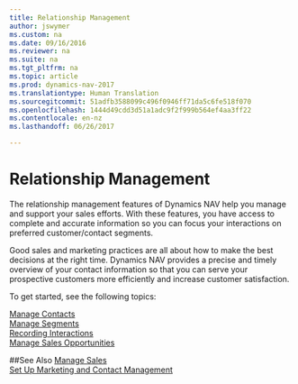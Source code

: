 ```yaml
---
title: Relationship Management
author: jswymer
ms.custom: na
ms.date: 09/16/2016
ms.reviewer: na
ms.suite: na
ms.tgt_pltfrm: na
ms.topic: article
ms.prod: dynamics-nav-2017
ms.translationtype: Human Translation
ms.sourcegitcommit: 51adfb3588099c496f0946ff71da5c6fe518f070
ms.openlocfilehash: 1444d49cdd3d51a1adc9f2f999b564ef4aa3ff22
ms.contentlocale: en-nz
ms.lasthandoff: 06/26/2017

---
```

# <a name="relationship-management"></a>Relationship Management
The relationship management features of Dynamics NAV help you manage and support your sales efforts. With these features, you have access to complete and accurate information so you can focus your interactions on preferred customer/contact segments.

Good sales and marketing practices are all about how to make the best decisions at the right time. Dynamics NAV provides a precise and timely overview of your contact information so that you can serve your prospective customers more efficiently and increase customer satisfaction.

To get started, see the following topics:

[Manage Contacts](marketing-contacts.md)  
[Manage Segments](marketing-segments.md)  
[Recording Interactions](marketing-interactions.md)  
[Manage Sales Opportunities](marketing-manage-sales-opportunities.md)

##<a name="see-also"></a>See Also
[Manage Sales](sales-manage-sales.md)  
[Set Up Marketing and Contact Management](marketing-setup-marketing.md)

